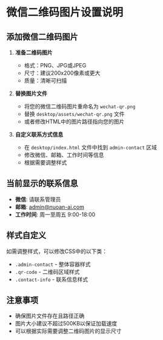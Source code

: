 # 微信二维码图片设置说明

## 添加微信二维码图片

1. **准备二维码图片**
   - 格式：PNG、JPG或JPEG
   - 尺寸：建议200x200像素或更大
   - 质量：清晰可扫描

2. **替换图片文件**
   - 将您的微信二维码图片重命名为 `wechat-qr.png`
   - 替换 `desktop/assets/wechat-qr.png` 文件
   - 或者修改HTML中的图片路径指向您的图片

3. **自定义联系方式信息**
   - 在 `desktop/index.html` 文件中找到 `admin-contact` 区域
   - 修改微信、邮箱、工作时间等信息
   - 根据需要调整样式

## 当前显示的联系信息

- **微信**: 请联系管理员
- **邮箱**: admin@nuoan-ai.com  
- **工作时间**: 周一至周五 9:00-18:00

## 样式自定义

如需调整样式，可以修改CSS中的以下类：
- `.admin-contact` - 整体容器样式
- `.qr-code` - 二维码区域样式
- `.contact-info` - 联系信息样式

## 注意事项

- 确保图片文件存在且路径正确
- 图片大小建议不超过500KB以保证加载速度
- 可以根据实际需要调整二维码图片的显示尺寸 